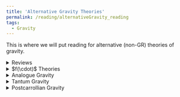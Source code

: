 ```yaml
---
title: 'Alternative Gravity Theories'
permalink: /reading/alternativeGravity_reading
tags:
  - Gravity
---
```


This is where we will put reading for alternative (non-GR) theories of gravity.

<details>
  <summary>Reviews</summary>
  <ul>
    <li>
      <a href="https://citeseerx.ist.psu.edu/document?repid=rep1&type=pdf&doi=932f716611c967b3dd5187432776cb76b979940a" target="_blank">
        [Dissertation] Alternate Theories of Gravity
      </a>
    </li>
    <li>
      <a href="https://arxiv.org/abs/1210.3775" target="_blank">
        Gauge Theories of Gravitation
      </a>
    </li>
    <li>
      <a href="https://arxiv.org/abs/1106.2476" target="_blank">
        Modified Gravity and Cosmology
      </a>
    </li>
  </ul>
</details>


<details>
  <summary>$f(\cdot)$ Theories</summary>
  
  <details>
    <summary>$f(R)$ Theories</summary>
    
  </details>
  <details>
    <summary>$f(Q)$ Theories</summary>
      <ul>
        <li>
          <a href="https://arxiv.org/abs/2104.15123" target="_blank">
            First evidence that non-metricity $f(Q)$ gravity could challenge $\Lambda$CDM
          </a>
        </li>
        <li>
          <a href="https://arxiv.org/abs/2308.00652" target="_blank">
            Non-metricity with boundary terms: $f(Q, C)$ gravity and cosmology
          </a>
        </li>
        <li>
          <a href="https://arxiv.org/abs/2508.03486" target="_blank">
            Holographic $f(Q, T)$ Gravity with Lambert Solution
          </a>
        </li>
      </ul> 
    
  </details>
</details>


<details>
  <summary>Analogue Gravity</summary>
  <ul>
    <li>
      <a href="https://arxiv.org/abs/gr-qc/0505065" target="_blank">
        Analogue Gravity
      </a>
    </li>
  </ul>
</details>


<details>
  <summary>Tantum Gravity</summary>
  <ul>
    <li>
      <a href="https://inspirehep.net/literature/2864379" target="_blank">
        Tantum Gravity
      </a>
    </li>
  </ul>
</details>


<details>
  <summary>Postcarrollian Gravity</summary>
  <ul>
    <li>
      <a href="https://inspirehep.net/literature/2914988" target="_blank">
        Postcarrollian Gravity
      </a>
    </li>
  </ul>
</details>



